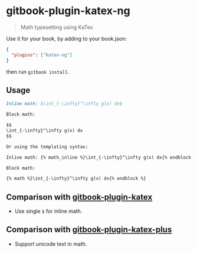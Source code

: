 # gitbook-plugin-katex-ng

> Math typesetting using KaTex

Use it for your book, by adding to your book.json:

```json
{
  "plugins": ["katex-ng"]
}
```

then run `gitbook install`.

## Usage

```markdown
Inline math: $\int_{-\infty}^\infty g(x) dx$

Block math:

$$
\int_{-\infty}^\infty g(x) dx
$$

Or using the templating syntax:

Inline math: {% math_inline %}\int_{-\infty}^\infty g(x) dx{% endblock %}

Block math:

{% math %}\int_{-\infty}^\infty g(x) dx{% endblock %}
```

## Comparison with [gitbook-plugin-katex](https://github.com/GitbookIO/plugin-katex)

- Use single `$` for inline math.

## Comparison with [gitbook-plugin-katex-plus](https://github.com/akuma/gitbook-plugin-katex-plus)

- Support unicode text in math.
